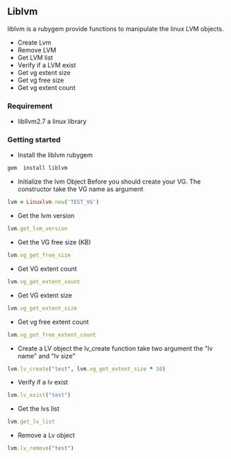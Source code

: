 ## Liblvm

liblvm is a rubygem provide functions to manipulate the linux LVM objects.
* Create Lvm 
* Remove LVM
* Get LVM list
* Verify if a LVM exist
* Get vg extent size
* Get vg free size
* Get vg extent count

### Requirement

* libllvm2.7  a linux library

### Getting started

* Install the liblvm rubygem

```ruby
gem  install liblvm
```
* Initialize the lvm Object
Before you should create your VG. The constructor take the VG name as argument

```ruby
lvm = Linuxlvm.new('TEST_VG')
```

* Get the lvm version 

```ruby
lvm.get_lvm_version
```
* Get the VG free size (KB)

```ruby
lvm.vg_get_free_size
```

* Get VG extent count

```ruby
lvm.vg_get_extent_count
```

* Get VG extent size

```ruby
lvm.vg_get_extent_size
```

* Get vg free extent count

```ruby
lvm.vg_get_free_extent_count
```

* Create a LV object
the lv_create function take two argument the "lv name" and "lv size"

```ruby
lvm.lv_create("test", lvm.vg_get_extent_size * 10)
```

* Verify if a lv exist

```ruby
lvm.lv_exist("test")
```

* Get the lvs list

```ruby
lvm.get_lv_list
```
* Remove a Lv object

```ruby
lvm.lv_remove("test")
```







